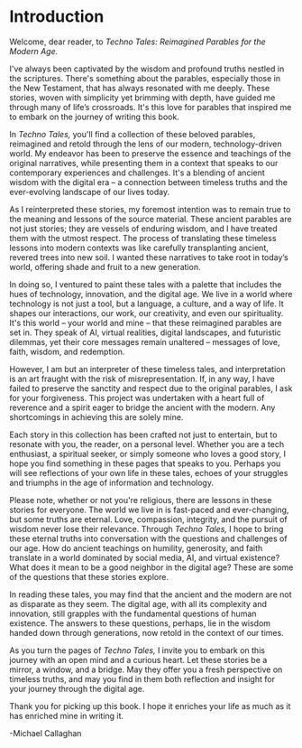 # Introduction

Welcome, dear reader, to _Techno Tales: Reimagined Parables for the Modern Age._

I've always been captivated by the wisdom and profound truths nestled in the scriptures. There's something about the parables, especially those in the New Testament, that has always resonated with me deeply. These stories, woven with simplicity yet brimming with depth, have guided me through many of life’s crossroads. It's this love for parables that inspired me to embark on the journey of writing this book.

In _Techno Tales,_ you'll find a collection of these beloved parables, reimagined and retold through the lens of our modern, technology-driven world. My endeavor has been to preserve the essence and teachings of the original narratives, while presenting them in a context that speaks to our contemporary experiences and challenges. It's a blending of ancient wisdom with the digital era – a connection between timeless truths and the ever-evolving landscape of our lives today.

As I reinterpreted these stories, my foremost intention was to remain true to the meaning and lessons of the source material. These ancient parables are not just stories; they are vessels of enduring wisdom, and I have treated them with the utmost respect. The process of translating these timeless lessons into modern contexts was like carefully transplanting ancient, revered trees into new soil. I wanted these narratives to take root in today’s world, offering shade and fruit to a new generation.

In doing so, I ventured to paint these tales with a palette that includes the hues of technology, innovation, and the digital age. We live in a world where technology is not just a tool, but a language, a culture, and a way of life. It shapes our interactions, our work, our creativity, and even our spirituality. It's this world – your world and mine – that these reimagined parables are set in. They speak of AI, virtual realities, digital landscapes, and futuristic dilemmas, yet their core messages remain unaltered – messages of love, faith, wisdom, and redemption.

However, I am but an interpreter of these timeless tales, and interpretation is an art fraught with the risk of misrepresentation. If, in any way, I have failed to preserve the sanctity and respect due to the original parables, I ask for your forgiveness. This project was undertaken with a heart full of reverence and a spirit eager to bridge the ancient with the modern. Any shortcomings in achieving this are solely mine.

Each story in this collection has been crafted not just to entertain, but to resonate with you, the reader, on a personal level. Whether you are a tech enthusiast, a spiritual seeker, or simply someone who loves a good story, I hope you find something in these pages that speaks to you. Perhaps you will see reflections of your own life in these tales, echoes of your struggles and triumphs in the age of information and technology.

Please note, whether or not you're religious, there are lessons in these stories for everyone. The world we live in is fast-paced and ever-changing, but some truths are eternal. Love, compassion, integrity, and the pursuit of wisdom never lose their relevance. Through _Techno Tales,_ I hope to bring these eternal truths into conversation with the questions and challenges of our age. How do ancient teachings on humility, generosity, and faith translate in a world dominated by social media, AI, and virtual existence? What does it mean to be a good neighbor in the digital age? These are some of the questions that these stories explore.

In reading these tales, you may find that the ancient and the modern are not as disparate as they seem. The digital age, with all its complexity and innovation, still grapples with the fundamental questions of human existence. The answers to these questions, perhaps, lie in the wisdom handed down through generations, now retold in the context of our times.

As you turn the pages of _Techno Tales,_ I invite you to embark on this journey with an open mind and a curious heart. Let these stories be a mirror, a window, and a bridge. May they offer you a fresh perspective on timeless truths, and may you find in them both reflection and insight for your journey through the digital age.

Thank you for picking up this book. I hope it enriches your life as much as it has enriched mine in writing it.

-Michael Callaghan
